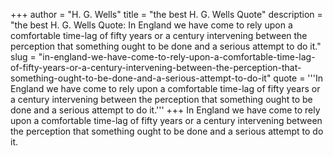 +++
author = "H. G. Wells"
title = "the best H. G. Wells Quote"
description = "the best H. G. Wells Quote: In England we have come to rely upon a comfortable time-lag of fifty years or a century intervening between the perception that something ought to be done and a serious attempt to do it."
slug = "in-england-we-have-come-to-rely-upon-a-comfortable-time-lag-of-fifty-years-or-a-century-intervening-between-the-perception-that-something-ought-to-be-done-and-a-serious-attempt-to-do-it"
quote = '''In England we have come to rely upon a comfortable time-lag of fifty years or a century intervening between the perception that something ought to be done and a serious attempt to do it.'''
+++
In England we have come to rely upon a comfortable time-lag of fifty years or a century intervening between the perception that something ought to be done and a serious attempt to do it.
